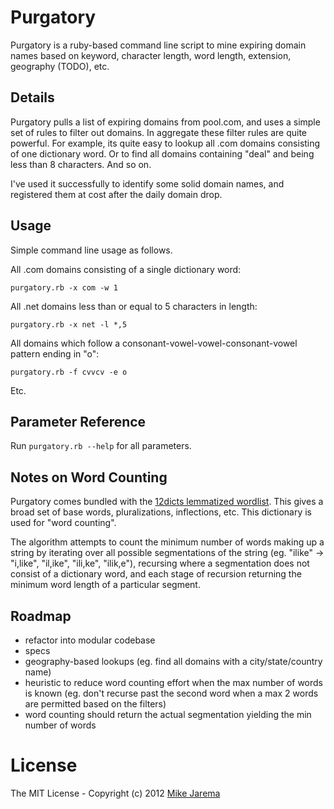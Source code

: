 # Purgatory

Purgatory is a ruby-based command line script to mine expiring domain names based on keyword, character length, word length, extension, geography (TODO), etc.


## Details

Purgatory pulls a list of expiring domains from pool.com, and uses a simple set of rules to filter out domains.  In aggregate these filter rules are quite powerful.  For example, its quite easy to lookup all .com domains consisting of one dictionary word.  Or to find all domains containing "deal" and being less than 8 characters.  And so on.

I've used it successfully to identify some solid domain names, and registered them at cost after the daily domain drop.


## Usage

Simple command line usage as follows.

All .com domains consisting of a single dictionary word:

``purgatory.rb -x com -w 1``

All .net domains less than or equal to 5 characters in length:

``purgatory.rb -x net -l *,5``

All domains which follow a consonant-vowel-vowel-consonant-vowel pattern ending in "o":

``purgatory.rb -f cvvcv -e o``

Etc.


## Parameter Reference

Run ``purgatory.rb --help`` for all parameters.


## Notes on Word Counting

Purgatory comes bundled with the [12dicts lemmatized wordlist](http://wordlist.sourceforge.net/12dicts-readme-r5.html).  This gives a broad set of base words, pluralizations, inflections, etc.  This dictionary is used for "word counting".

The algorithm attempts to count the minimum number of words making up a string by iterating over all possible segmentations of the string (eg. "ilike" -> "i,like", "il,ike", "ili,ke", "ilik,e"), recursing where a segmentation does not consist of a dictionary word, and each stage of recursion returning the minimum word length of a particular segment.


## Roadmap

* refactor into modular codebase
* specs
* geography-based lookups (eg. find all domains with a city/state/country name)
* heuristic to reduce word counting effort when the max number of words is known (eg. don't recurse past the second word when a max 2 words are permitted based on the filters)
* word counting should return the actual segmentation yielding the min number of words


# License

The MIT License - Copyright (c) 2012 [Mike Jarema](http://mikejarema.com)
